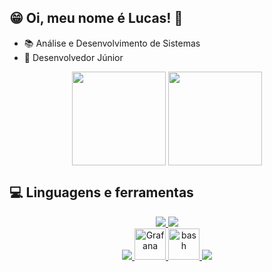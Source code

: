 ## 😁 Oi, meu nome é Lucas! 👋

- 📚 Análise e Desenvolvimento de Sistemas
- 🚩 Desenvolvedor Júnior
 
<p align="center">
   <img height=150 align="center" src="https://github-readme-stats.vercel.app/api?username=LucasDRo&theme=transparent" />
   <img height=150 align="center" src="https://github-readme-stats.vercel.app/api/top-langs?username=LucasDRo&layout=compact&langs_count=8&card_width=320&theme=transparent" />
</p>

## 💻 Linguagens e ferramentas
<p align="center">
  <a href="https://skillicons.dev">
    <img src="https://skillicons.dev/icons?i=git,html,css" />
    <img src="https://skillicons.dev/icons?i=java,mysql,nextjs" /><br>
    <img src="https://skillicons.dev/icons?i=react,javascript,spring" />
    <img width="50" src="https://user-images.githubusercontent.com/25181517/182534075-4962068b-4407-46c2-ac67-ddcb86af30cc.png" alt="Grafana" title="Grafana"/>
    <img width="50" src="https://user-images.githubusercontent.com/25181517/192158606-7c2ef6bd-6e04-47cf-b5bc-da2797cb5bda.png" alt="bash" title="bash"/>
    <img src="https://skillicons.dev/icons?i=ts" />
  </a>
</p>
